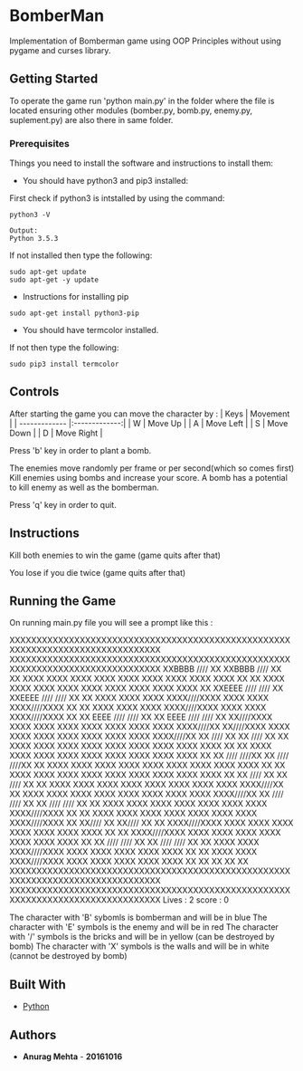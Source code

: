 # BomberMan

Implementation of Bomberman game using OOP Principles without using pygame and curses library.


## Getting Started

To operate the game run 'python main.py' in the folder where the file is located ensuring other modules (bomber.py, bomb.py, enemy.py, suplement.py) are also there in same folder.


### Prerequisites

Things you need to install the software and instructions to install them:

* You should have python3 and pip3 installed:

First check if python3 is intstalled by using the command:

```
python3 -V
```

```
Output:
Python 3.5.3
```

If not installed then type the following:

```
sudo apt-get update
sudo apt-get -y update
```

* Instructions for installing pip

```
sudo apt-get install python3-pip
```

* You should have termcolor installed.

If not then type the following:

```
sudo pip3 install termcolor
```


## Controls

After starting the game you can move the character by :
| Keys          | Movement      |
| ------------- |:-------------:|
| W             | Move Up       |
| A             | Move Left     |
| S             | Move Down     |
| D             | Move Right    |

Press 'b' key in order to plant a bomb.


The enemies move randomly per frame or per second(which so comes first)
Kill enemies using bombs and increase your score.
A bomb has a potential to kill enemy as well as the bomberman.

Press 'q' key in order to quit.


## Instructions

Kill both enemies to win the game  (game quits after that)

You lose if you die twice (game quits after that)


## Running the Game

On running main.py file you will see a prompt like this :


XXXXXXXXXXXXXXXXXXXXXXXXXXXXXXXXXXXXXXXXXXXXXXXXXXXXXXXXXXXXXXXXXXXXXXXXXXXXXXXX
XXXXXXXXXXXXXXXXXXXXXXXXXXXXXXXXXXXXXXXXXXXXXXXXXXXXXXXXXXXXXXXXXXXXXXXXXXXXXXXX
XXBBBB                                                    ////                XX
XXBBBB                                                    ////                XX
XX    XXXX    XXXX    XXXX    XXXX    XXXX    XXXX    XXXX    XXXX    XXXX    XX
XX    XXXX    XXXX    XXXX    XXXX    XXXX    XXXX    XXXX    XXXX    XXXX    XX
XXEEEE                ////                    ////                            XX
XXEEEE                ////                    ////                            XX
XX    XXXX    XXXX    XXXX    XXXX////XXXX    XXXX    XXXX    XXXX////XXXX    XX
XX    XXXX    XXXX    XXXX    XXXX////XXXX    XXXX    XXXX    XXXX////XXXX    XX
XX    EEEE    ////                                                ////        XX
XX    EEEE    ////                                                ////        XX
XX////XXXX    XXXX    XXXX    XXXX    XXXX    XXXX    XXXX    XXXX    XXXX////XX
XX////XXXX    XXXX    XXXX    XXXX    XXXX    XXXX    XXXX    XXXX    XXXX////XX
XX            ////                                                            XX
XX            ////                                                            XX
XX    XXXX    XXXX    XXXX    XXXX    XXXX    XXXX    XXXX    XXXX    XXXX    XX
XX    XXXX    XXXX    XXXX    XXXX    XXXX    XXXX    XXXX    XXXX    XXXX    XX
XX    ////                                                                ////XX
XX    ////                                                                ////XX
XX    XXXX    XXXX    XXXX    XXXX    XXXX    XXXX    XXXX    XXXX    XXXX    XX
XX    XXXX    XXXX    XXXX    XXXX    XXXX    XXXX    XXXX    XXXX    XXXX    XX
XX            ////                                                            XX
XX            ////                                                            XX
XX    XXXX    XXXX    XXXX    XXXX    XXXX    XXXX    XXXX    XXXX    XXXX////XX
XX    XXXX    XXXX    XXXX    XXXX    XXXX    XXXX    XXXX    XXXX    XXXX////XX
XX                                            ////                    ////    XX
XX                                            ////                    ////    XX
XX    XXXX    XXXX    XXXX    XXXX    XXXX    XXXX    XXXX    XXXX////XXXX    XX
XX    XXXX    XXXX    XXXX    XXXX    XXXX    XXXX    XXXX    XXXX////XXXX    XX
XX////                                                                        XX
XX////                                                                        XX
XX    XXXX////XXXX    XXXX    XXXX    XXXX    XXXX    XXXX    XXXX    XXXX    XX
XX    XXXX////XXXX    XXXX    XXXX    XXXX    XXXX    XXXX    XXXX    XXXX    XX
XX                ////        ////                                            XX
XX                ////        ////                                            XX
XX    XXXX    XXXX    XXXX////XXXX    XXXX    XXXX    XXXX    XXXX    XXXX    XX
XX    XXXX    XXXX    XXXX////XXXX    XXXX    XXXX    XXXX    XXXX    XXXX    XX
XX                                                                            XX
XX                                                                            XX
XXXXXXXXXXXXXXXXXXXXXXXXXXXXXXXXXXXXXXXXXXXXXXXXXXXXXXXXXXXXXXXXXXXXXXXXXXXXXXXX
XXXXXXXXXXXXXXXXXXXXXXXXXXXXXXXXXXXXXXXXXXXXXXXXXXXXXXXXXXXXXXXXXXXXXXXXXXXXXXXX
Lives :  2
score :  0


The character with 'B' sybomls is bomberman and will be in blue 
The character with 'E' symbols is the enemy and will be in red
The character with '/' symbols is the bricks and will be in yellow (can be destroyed by bomb)
The character with 'X' symbols is the walls and will be in white (cannot be destroyed by bomb)


## Built With

* [Python](https://www.python.org/)

## Authors

* **Anurag Mehta** - **20161016** 

